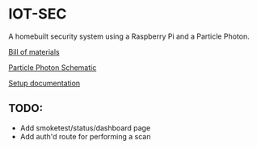 # IOT-SEC
A homebuilt security system using a Raspberry Pi and a Particle Photon.

[Bill of materials](docs/Bill_of_Materials.md)

[Particle Photon Schematic](docs/IOT-SEC_Schematic.png)

[Setup documentation](docs/Setup.md)

## TODO:
* Add smoketest/status/dashboard page
* Add auth'd route for performing a scan
